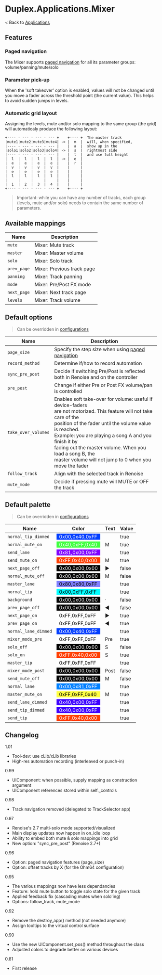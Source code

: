 # Duplex.Applications.Mixer

< Back to [Applications](../Applications.md)

## Features

### Paged navigation

The Mixer supports [paged navigation](../Concepts.md#paged-navigation) for all its parameter groups: volume/panning/mute/solo

### Parameter pick-up

When the 'soft takeover' option is enabled, values will not be changed until you move a fader across the threshold point (the current value). This helps to avoid sudden jumps in levels.

### Automatic grid layout

Assigning the levels, mute and/or solo mapping to the same group (the grid) will automaticaly produce the following layout:

    +---- - --- - --- - --- +    +---- +  The master track 
    |mute1|mute2|mute3|mute4| -> |  m  |  will, when specified, 
    |---- - --- - --- - --- |    |  a  |  show up in the 
    |solo1|solo2|solo3|solo4| -> |  s  |  rightmost side 
    |---- - --- - --- - --- |    |  t  |  and use full height
    |  l  |  l  |  l  |  l  | -> |  e  |  
    |  e  |  e  |  e  |  e  |    |  r  |  
    |  v  |  v  |  v  |  v  |    |     |  
    |  e  |  e  |  e  |  e  |    |     |  
    |  l  |  l  |  l  |  l  |    |     |
    |     |     |     |     |    |     |
    |  1  |  2  |  3  |  4  |    |     |
    +---- - --- - --- - --- +    +---- +
  
> Important: while you can have any number of tracks, each group (levels, mute and/or solo) needs to contain the same number of parameters.

## Available mappings
  
| Name       | Description   |
| -----------|---------------|  
|`mute`|Mixer: Mute track|  
|`master`|Mixer: Master volume|  
|`solo`|Mixer: Solo track|  
|`prev_page`|Mixer: Previous track page|  
|`panning`|Mixer: Track panning|  
|`mode`|Mixer: Pre/Post FX mode|  
|`next_page`|Mixer: Next track page|  
|`levels`|Mixer: Track volume|  

## Default options 
  
> Can be overridden in [configurations](../Configurations.md)

| Name          | Description   |
| ------------- |---------------|  
|`page_size`|Specify the step size when using [paged navigation](../Concepts.md#paged-navigation)|  
|`record_method`|Determine if/how to record automation |  
|`sync_pre_post`|Decide if switching Pre/Post is reflected <br>both in Renoise and on the controller|  
|`pre_post`|Change if either Pre or Post FX volume/pan is controlled|  
|`take_over_volumes`|Enables soft take-over for volume: useful if device-faders<br>are not motorized. This feature will not take care of the<br>position of the fader until the volume value is reached.<br>Example: you are playing a song A and you finish it by<br>fading out the master volume. When you load a song B, the<br>master volume will not jump to 0 when you move the fader|  
|`follow_track`|Align with the selected track in Renoise|  
|`mute_mode`|Decide if pressing mute will MUTE or OFF the track|  

## Default palette 
  
> Can be overridden in [configurations](../Configurations.md)

| Name          | Color|Text|Value|
| ------------- |------|----|-----|  
|`normal_tip_dimmed`|<div style="padding-left:0.5em;padding-right:0.5em; background-color:#0040FF; color: white">0x00,0x40,0xFF</div>||true|  
|`normal_mute_on`|<div style="padding-left:0.5em;padding-right:0.5em; background-color:#40FF40; color: white">0x40,0xFF,0x40</div>|M|true|  
|`send_lane`|<div style="padding-left:0.5em;padding-right:0.5em; background-color:#8100FF; color: white">0x81,0x00,0xFF</div>||true|  
|`send_mute_on`|<div style="padding-left:0.5em;padding-right:0.5em; background-color:#FF4000; color: white">0xFF,0x40,0x00</div>|M|true|  
|`next_page_off`|<div style="padding-left:0.5em;padding-right:0.5em; background-color:#000000; color: white">0x00,0x00,0x00</div>|►|false|  
|`normal_mute_off`|<div style="padding-left:0.5em;padding-right:0.5em; background-color:#000000; color: white">0x00,0x00,0x00</div>|M|false|  
|`master_lane`|<div style="padding-left:0.5em;padding-right:0.5em; background-color:#8080FF; color: black">0x80,0x80,0xFF</div>||true|  
|`normal_tip`|<div style="padding-left:0.5em;padding-right:0.5em; background-color:#00FFFF; color: black">0x00,0xFF,0xFF</div>||true|  
|`background`|<div style="padding-left:0.5em;padding-right:0.5em; background-color:#000000; color: white">0x00,0x00,0x00</div>|·|false|  
|`prev_page_off`|<div style="padding-left:0.5em;padding-right:0.5em; background-color:#000000; color: white">0x00,0x00,0x00</div>|◄|false|  
|`next_page_on`|<div style="padding-left:0.5em;padding-right:0.5em; background-color:#FFFFFF; color: black">0xFF,0xFF,0xFF</div>|►|true|  
|`prev_page_on`|<div style="padding-left:0.5em;padding-right:0.5em; background-color:#FFFFFF; color: black">0xFF,0xFF,0xFF</div>|◄|true|  
|`normal_lane_dimmed`|<div style="padding-left:0.5em;padding-right:0.5em; background-color:#0040FF; color: white">0x00,0x40,0xFF</div>||true|  
|`mixer_mode_pre`|<div style="padding-left:0.5em;padding-right:0.5em; background-color:#FFFFFF; color: black">0xFF,0xFF,0xFF</div>|Pre|true|  
|`solo_off`|<div style="padding-left:0.5em;padding-right:0.5em; background-color:#000000; color: white">0x00,0x00,0x00</div>|S|false|  
|`solo_on`|<div style="padding-left:0.5em;padding-right:0.5em; background-color:#FF4000; color: white">0xFF,0x40,0x00</div>|S|true|  
|`master_tip`|<div style="padding-left:0.5em;padding-right:0.5em; background-color:#FFFFFF; color: black">0xFF,0xFF,0xFF</div>||true|  
|`mixer_mode_post`|<div style="padding-left:0.5em;padding-right:0.5em; background-color:#000000; color: white">0x00,0x00,0x00</div>|Post|false|  
|`send_mute_off`|<div style="padding-left:0.5em;padding-right:0.5em; background-color:#000000; color: white">0x00,0x00,0x00</div>|M|false|  
|`normal_lane`|<div style="padding-left:0.5em;padding-right:0.5em; background-color:#0081FF; color: white">0x00,0x81,0xFF</div>||true|  
|`master_mute_on`|<div style="padding-left:0.5em;padding-right:0.5em; background-color:#FFFF40; color: black">0xFF,0xFF,0x40</div>|M|true|  
|`send_lane_dimmed`|<div style="padding-left:0.5em;padding-right:0.5em; background-color:#4000FF; color: white">0x40,0x00,0xFF</div>||true|  
|`send_tip_dimmed`|<div style="padding-left:0.5em;padding-right:0.5em; background-color:#4000FF; color: white">0x40,0x00,0xFF</div>||true|  
|`send_tip`|<div style="padding-left:0.5em;padding-right:0.5em; background-color:#FF4000; color: white">0xFF,0x40,0x00</div>||true|  


## Changelog

1.01
- Tool-dev: use cLib/xLib libraries
- High-res automation recording (interleaved or punch-in)

0.99
- UIComponent: when possible, supply mapping as construction argument
- UIComponent references stored within self._controls

0.98
- Track navigation removed (delegated to TrackSelector app)

0.97  
- Renoise's 2.7 multi-solo mode supported/visualized
- Main display updates now happen in on_idle loop
- Ability to embed both mute & solo mappings into grid
- New option: "sync_pre_post" (Renoise 2.7+)

0.96  
- Option: paged navigation features (page_size)
- Option: offset tracks by X (for the Ohm64 configuration)

0.95  
- The various mappings now have less dependancies 
- Feature: hold mute button to toggle solo state for the given track
- Applied feedback fix (cascading mutes when solo'ing)
- Options: follow_track, mute_mode

0.92  
- Remove the destroy_app() method (not needed anymore)
- Assign tooltips to the virtual control surface

0.90  
- Use the new UIComponent.set_pos() method throughout the class
- Adjusted colors to degrade better on various devices

0.81  
- First release